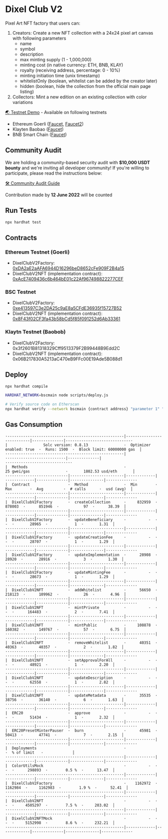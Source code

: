 # Dixel Club V2

Pixel Art NFT factory that users can:
1. Creators: Create a new NFT collection with a 24x24 pixel art canvas with following parameters
    - name
    - symbol
    - description
    - max minting supply (1 - 1,000,000)
    - minting cost (in native currency: ETH, BNB, KLAY)
    - royalty (receiving address, percentage: 0 - 10%)
    - minting initiation time (unix timestamp)
    - whitelistOnly (boolean, whitelist can be added by the creator later)
    - hidden (boolean, hide the collection from the official main page listing)
2. Collectors: Mint a new edition on an existing collection with color variations

[🌏 Testnet Demo](https://v2testnet.dixel.club/) - Available on following testnets
- Ethereum Goerli ([Faucet](https://goerli-faucet.mudit.blog/), [Faucet2](https://faucet.paradigm.xyz/))
- Klayten Baobao ([Faucet](https://baobab.wallet.klaytn.foundation/faucet))
- BNB Smart Chain ([Faucet](https://testnet.binance.org/faucet-smart))

## Community Audit
We are holding a community-based security audit with **$10,000 USDT bounty** and we're inviting all developer community!
If you're willing to participate, please read the instructions below:

[🛠 Community Audit Guide](https://github.com/Steemhunt/dixel-v2-contract/blob/main/COMMUNITY_AUDIT.md)

Contribution made by **12 June 2022** will be counted

## Run Tests
```bash
npx hardhat test
```

## Contracts

### Ethereum Testnet (Goerli)
- DixelClubV2Factory: [0xDA2aE2aAFA6944D16296beD8652cFe909F2B4a15](https://goerli.etherscan.io/address/0xDA2aE2aAFA6944D16296beD8652cFe909F2B4a15#code)
- DixelClubV2NFT (implementation contract): [0xAcE7409436c6b464bE01c22Af967498822277CEF](https://goerli.etherscan.io/address/0xAcE7409436c6b464bE01c22Af967498822277CEF#code)

### BSC Testnet
- DixelClubV2Factory: [0xe413597C3e2DA25c9aE8a5CFdE36935f15727B52](https://testnet.bscscan.com/address/0xe413597C3e2DA25c9aE8a5CFdE36935f15727B52#code)
- DixelClubV2NFT (implementation contract): [0x8F43f02CF3fa43b58bCd5f85f091252d6Ab33361](https://testnet.bscscan.com/address/0x8F43f02CF3fa43b58bCd5f85f091252d6Ab33361#code)

### Klaytn Testnet (Baobob)
- DixelClubV2Factory: 0x3f2601B81318329Cff9513379F2B99448B9Edd2C
- DixelClubV2NFT (implementation contract): 0x06B217830A5213aC470eB9FFc00E19Ade5B088d1

## Deploy
```bash
npx hardhat compile

HARDHAT_NETWORK=bscmain node scripts/deploy.js

# Verify source code on Etherscan
npx hardhat verify --network bscmain {contract address} "parameter 1" "parameter 2"
```

## Gas Consumption
```
·----------------------------------------------------|---------------------------|--------------|-----------------------------·
|                Solc version: 0.8.13                ·  Optimizer enabled: true  ·  Runs: 1500  ·  Block limit: 60000000 gas  │
·····················································|···························|··············|······························
|  Methods                                           ·               25 gwei/gas                ·       1802.53 usd/eth       │
····························|························|·············|·············|··············|···············|··············
|  Contract                 ·  Method                ·  Min        ·  Max        ·  Avg         ·  # calls      ·  usd (avg)  │
····························|························|·············|·············|··············|···············|··············
|  DixelClubV2Factory       ·  createCollection      ·     832959  ·     878003  ·      851946  ·           97  ·      38.39  │
····························|························|·············|·············|··············|···············|··············
|  DixelClubV2Factory       ·  updateBeneficiary     ·          -  ·          -  ·       28965  ·            1  ·       1.31  │
····························|························|·············|·············|··············|···············|··············
|  DixelClubV2Factory       ·  updateCreationFee     ·          -  ·          -  ·       28707  ·            1  ·       1.29  │
····························|························|·············|·············|··············|···············|··············
|  DixelClubV2Factory       ·  updateImplementation  ·      28908  ·      28920  ·       28916  ·            3  ·       1.30  │
····························|························|·············|·············|··············|···············|··············
|  DixelClubV2Factory       ·  updateMintingFee      ·          -  ·          -  ·       28673  ·            1  ·       1.29  │
····························|························|·············|·············|··············|···············|··············
|  DixelClubV2NFT           ·  addWhitelist          ·      56650  ·     218123  ·      109962  ·           26  ·       4.96  │
····························|························|·············|·············|··············|···············|··············
|  DixelClubV2NFT           ·  mintPrivate           ·          -  ·          -  ·      164483  ·            2  ·       7.41  │
····························|························|·············|·············|··············|···············|··············
|  DixelClubV2NFT           ·  mintPublic            ·     108878  ·     160382  ·      149767  ·           57  ·       6.75  │
····························|························|·············|·············|··············|···············|··············
|  DixelClubV2NFT           ·  removeWhitelist       ·      40351  ·      40363  ·       40357  ·            2  ·       1.82  │
····························|························|·············|·············|··············|···············|··············
|  DixelClubV2NFT           ·  setApprovalForAll     ·          -  ·          -  ·       48921  ·            1  ·       2.20  │
····························|························|·············|·············|··············|···············|··············
|  DixelClubV2NFT           ·  updateDescription     ·          -  ·          -  ·       62558  ·            1  ·       2.82  │
····························|························|·············|·············|··············|···············|··············
|  DixelClubV2NFT           ·  updateMetadata        ·      35535  ·      38756  ·       36140  ·            6  ·       1.63  │
····························|························|·············|·············|··············|···············|··············
|  ERC20                    ·  approve               ·          -  ·          -  ·       51434  ·            1  ·       2.32  │
····························|························|·············|·············|··············|···············|··············
|  ERC20PresetMinterPauser  ·  burn                  ·      45981  ·      50413  ·       47741  ·            7  ·       2.15  │
····························|························|·············|·············|··············|···············|··············
|  Deployments                                       ·                                          ·  % of limit   ·             │
·····················································|·············|·············|··············|···············|··············
|  ColorUtilsMock                                    ·          -  ·          -  ·      298893  ·        0.5 %  ·      13.47  │
·····················································|·············|·············|··············|···············|··············
|  DixelClubV2Factory                                ·    1162972  ·    1162984  ·     1162983  ·        1.9 %  ·      52.41  │
·····················································|·············|·············|··············|···············|··············
|  DixelClubV2NFT                                    ·          -  ·          -  ·     4505297  ·        7.5 %  ·     203.02  │
·····················································|·············|·············|··············|···············|··············
|  DixelClubV2NFTMock                                ·          -  ·          -  ·     5152998  ·        8.6 %  ·     232.21  │
·----------------------------------------------------|-------------|-------------|--------------|---------------|-------------·
```
